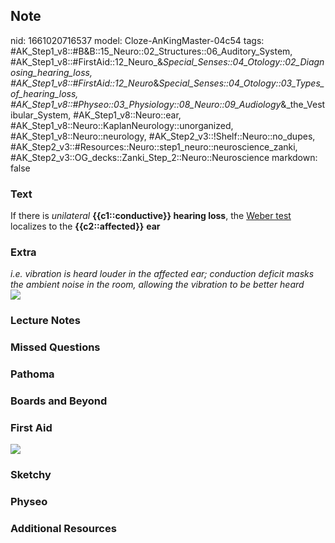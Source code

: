 ## Note
nid: 1661020716537
model: Cloze-AnKingMaster-04c54
tags: #AK_Step1_v8::#B&B::15_Neuro::02_Structures::06_Auditory_System, #AK_Step1_v8::#FirstAid::12_Neuro_&_Special_Senses::04_Otology::02_Diagnosing_hearing_loss, #AK_Step1_v8::#FirstAid::12_Neuro_&_Special_Senses::04_Otology::03_Types_of_hearing_loss, #AK_Step1_v8::#Physeo::03_Physiology::08_Neuro::09_Audiology_&_the_Vestibular_System, #AK_Step1_v8::Neuro::ear, #AK_Step1_v8::Neuro::KaplanNeurology::unorganized, #AK_Step1_v8::Neuro::neurology, #AK_Step2_v3::!Shelf::Neuro::no_dupes, #AK_Step2_v3::#Resources::Neuro::step1_neuro::neuroscience_zanki, #AK_Step2_v3::OG_decks::Zanki_Step_2::Neuro::Neuroscience
markdown: false

### Text
<div>
  If there is <i>unilateral</i> <b>{{c1::conductive}} hearing
  loss</b>, the <u>Weber test</u> localizes to the
  <b>{{c2::affected}}</b> <b>ear</b>
</div>

### Extra
<div>
  <i>i.e. vibration is heard louder in the affected ear; conduction
  deficit masks the ambient noise in the room, allowing the
  vibration to be better heard</i>
</div>
<div><img src="X2604-W-02_1566160514431.png"></div>

### Lecture Notes


### Missed Questions


### Pathoma


### Boards and Beyond


### First Aid
<img src="tmpjrrBmi.png">

### Sketchy


### Physeo


### Additional Resources

